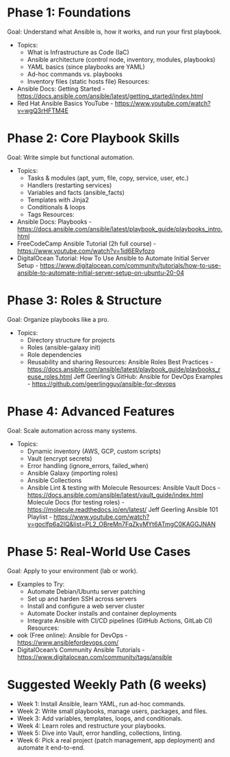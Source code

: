 # Phase 1: Foundations
Goal: Understand what Ansible is, how it works, and run your first playbook.
- Topics:
  - What is Infrastructure as Code (IaC)
  - Ansible architecture (control node, inventory, modules, playbooks)
  - YAML basics (since playbooks are YAML)
  - Ad-hoc commands vs. playbooks
  - Inventory files (static hosts file)
Resources:
- Ansible Docs: Getting Started - https://docs.ansible.com/ansible/latest/getting_started/index.html
- Red Hat Ansible Basics YouTube - https://www.youtube.com/watch?v=wgQ3rHFTM4E

# Phase 2: Core Playbook Skills
Goal: Write simple but functional automation.
- Topics:
  - Tasks & modules (apt, yum, file, copy, service, user, etc.)
  - Handlers (restarting services)
  - Variables and facts (ansible_facts)
  - Templates with Jinja2
  - Conditionals & loops
  - Tags
Resources:
- Ansible Docs: Playbooks - https://docs.ansible.com/ansible/latest/playbook_guide/playbooks_intro.html
- FreeCodeCamp Ansible Tutorial (2h full course) -  https://www.youtube.com/watch?v=1id6ERvfozo
- DigitalOcean Tutorial: How To Use Ansible to Automate Initial Server Setup - https://www.digitalocean.com/community/tutorials/how-to-use-ansible-to-automate-initial-server-setup-on-ubuntu-20-04

# Phase 3: Roles & Structure
Goal: Organize playbooks like a pro.
- Topics:
  - Directory structure for projects
  - Roles (ansible-galaxy init)
  - Role dependencies
  - Reusability and sharing 
Resources:
Ansible Roles Best Practices - https://docs.ansible.com/ansible/latest/playbook_guide/playbooks_reuse_roles.html
Jeff Geerling’s GitHub: Ansible for DevOps Examples - https://github.com/geerlingguy/ansible-for-devops

# Phase 4: Advanced Features
Goal: Scale automation across many systems.
- Topics:
  - Dynamic inventory (AWS, GCP, custom scripts)
  - Vault (encrypt secrets)
  - Error handling (ignore_errors, failed_when)
  - Ansible Galaxy (importing roles)
  - Ansible Collections
  - Ansible Lint & testing with Molecule
Resources:
Ansible Vault Docs - https://docs.ansible.com/ansible/latest/vault_guide/index.html
Molecule Docs (for testing roles) - https://molecule.readthedocs.io/en/latest/
Jeff Geerling Ansible 101 Playlist - https://www.youtube.com/watch?v=goclfp6a2IQ&list=PL2_OBreMn7FqZkvMYt6ATmgC0KAGGJNAN

# Phase 5: Real-World Use Cases
Goal: Apply to your environment (lab or work).
- Examples to Try:
    - Automate Debian/Ubuntu server patching
    - Set up and harden SSH across servers
    - Install and configure a web server cluster
    - Automate Docker installs and container deployments
    - Integrate Ansible with CI/CD pipelines (GitHub Actions, GitLab CI)
Resources:
- ook (Free online): Ansible for DevOps - https://www.ansiblefordevops.com/
- DigitalOcean’s Community Ansible Tutorials - https://www.digitalocean.com/community/tags/ansible

# Suggested Weekly Path (6 weeks)
- Week 1: Install Ansible, learn YAML, run ad-hoc commands.
- Week 2: Write small playbooks, manage users, packages, and files.
- Week 3: Add variables, templates, loops, and conditionals.
- Week 4: Learn roles and restructure your playbooks.
- Week 5: Dive into Vault, error handling, collections, linting.
- Week 6: Pick a real project (patch management, app deployment) and automate it end-to-end.
